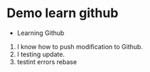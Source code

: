 # Demo learn github

- Learning Github

1. I know how to push modification to Github.
2. I testing update.
3. testint errors rebase


